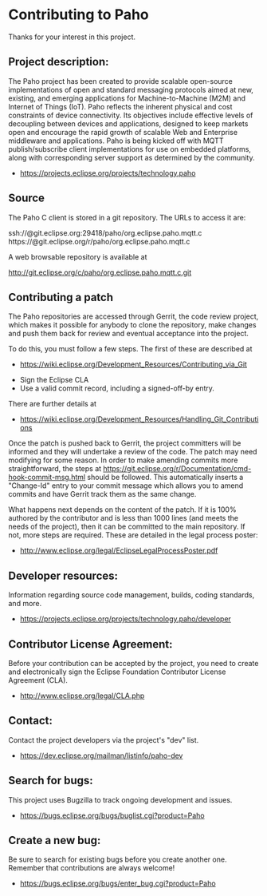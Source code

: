 Contributing to Paho
====================

Thanks for your interest in this project.

Project description:
--------------------

The Paho project has been created to provide scalable open-source implementations of open and standard messaging protocols aimed at new, existing, and emerging applications for Machine-to-Machine (M2M) and Internet of Things (IoT).
Paho reflects the inherent physical and cost constraints of device connectivity. Its objectives include effective levels of decoupling between devices and applications, designed to keep markets open and encourage the rapid growth of scalable Web and Enterprise middleware and applications. Paho is being kicked off with MQTT publish/subscribe client implementations for use on embedded platforms, along with corresponding server support as determined by the community.

- https://projects.eclipse.org/projects/technology.paho

Source
------

The Paho C client is stored in a git repository. The URLs to access it are:

ssh://<username>@git.eclipse.org:29418/paho/org.eclipse.paho.mqtt.c
https://<username>@git.eclipse.org/r/paho/org.eclipse.paho.mqtt.c

A web browsable repository is available at

http://git.eclipse.org/c/paho/org.eclipse.paho.mqtt.c.git

Contributing a patch
--------------------

The Paho repositories are accessed through Gerrit, the code review
project, which makes it possible for anybody to clone the repository, make
changes and push them back for review and eventual acceptance into the project.

To do this, you must follow a few steps. The first of these are described at

- https://wiki.eclipse.org/Development_Resources/Contributing_via_Git

* Sign the Eclipse CLA
* Use a valid commit record, including a signed-off-by entry.

There are further details at

- https://wiki.eclipse.org/Development_Resources/Handling_Git_Contributions

Once the patch is pushed back to Gerrit, the project committers will be
informed and they will undertake a review of the code. The patch may need
modifying for some reason. In order to make amending commits more
straightforward, the steps at
https://git.eclipse.org/r/Documentation/cmd-hook-commit-msg.html should be
followed. This automatically inserts a "Change-Id" entry to your commit message
which allows you to amend commits and have Gerrit track them as the same
change.

What happens next depends on the content of the patch. If it is 100% authored
by the contributor and is less than 1000 lines (and meets the needs of the
project), then it can be committed to the main repository. If not, more steps
are required. These are detailed in the legal process poster:

- http://www.eclipse.org/legal/EclipseLegalProcessPoster.pdf

Developer resources:
--------------------

Information regarding source code management, builds, coding standards, and more.

- https://projects.eclipse.org/projects/technology.paho/developer

Contributor License Agreement:
------------------------------

Before your contribution can be accepted by the project, you need to create and electronically sign the Eclipse Foundation Contributor License Agreement (CLA).

- http://www.eclipse.org/legal/CLA.php

Contact:
--------

Contact the project developers via the project's "dev" list.

- https://dev.eclipse.org/mailman/listinfo/paho-dev

Search for bugs:
----------------

This project uses Bugzilla to track ongoing development and issues.

- https://bugs.eclipse.org/bugs/buglist.cgi?product=Paho

Create a new bug:
-----------------

Be sure to search for existing bugs before you create another one. Remember that contributions are always welcome!

- https://bugs.eclipse.org/bugs/enter_bug.cgi?product=Paho
